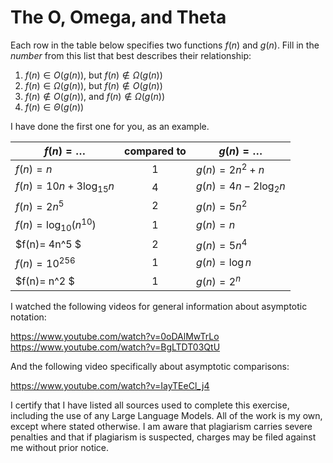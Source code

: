 # The O, Omega, and Theta

Each row in the table below specifies two functions $f(n)$ and $g(n)$.
Fill in the *number* from this list that best describes their relationship:

1. $f(n)\in O(g(n))$, but $f(n)\not \in \Omega(g(n))$
1. $f(n)\in \Omega(g(n))$, but $f(n)\not \in O(g(n))$
1. $f(n)\not\in O(g(n))$, and $f(n)\not \in \Omega(g(n))$
1. $f(n)\in \Theta (g(n))$

I have done the first one for you, as an example.

| $f(n)=\ldots$              | compared to | $g(n)=\ldots$          |
|----------------------------|:-----------:|------------------------|
| $f(n)=n$                   | 1           | $g(n)=2n^2 + n$        |
| $f(n)= 10n + 3\log_{15} n$ |4             | $g(n)= 4n - 2\log_2 n$ |
| $f(n) = 2n^5$              |2             | $g(n) = 5n^2$          |
| $f(n)=\log_{10} \left(n^{10}\right)$ |1  | $g(n)=n$ |
| $f(n)= 4n^5 $ |2  | $g(n)= 5n^4$ |
| $f(n) = 10^{256}$ |1  | $g(n) = \log n$ |
| $f(n)= n^2 $ |1  | $g(n)= 2^n$ |

I watched the following videos for general information about asymptotic notation:

https://www.youtube.com/watch?v=0oDAlMwTrLo  
https://www.youtube.com/watch?v=BgLTDT03QtU

And the following video specifically about asymptotic comparisons:

https://www.youtube.com/watch?v=IayTEeCl_j4

I certify that I have listed all sources used to complete this exercise, including the use of any Large Language Models. All of the work is my own, except where stated otherwise. I am aware that plagiarism carries severe penalties and that if plagiarism is suspected, charges may be filed against me without prior notice.
